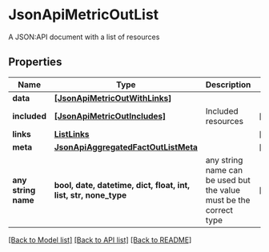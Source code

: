 # JsonApiMetricOutList

A JSON:API document with a list of resources

## Properties
Name | Type | Description | Notes
------------ | ------------- | ------------- | -------------
**data** | [**[JsonApiMetricOutWithLinks]**](JsonApiMetricOutWithLinks.md) |  | 
**included** | [**[JsonApiMetricOutIncludes]**](JsonApiMetricOutIncludes.md) | Included resources | [optional] 
**links** | [**ListLinks**](ListLinks.md) |  | [optional] 
**meta** | [**JsonApiAggregatedFactOutListMeta**](JsonApiAggregatedFactOutListMeta.md) |  | [optional] 
**any string name** | **bool, date, datetime, dict, float, int, list, str, none_type** | any string name can be used but the value must be the correct type | [optional]

[[Back to Model list]](../README.md#documentation-for-models) [[Back to API list]](../README.md#documentation-for-api-endpoints) [[Back to README]](../README.md)


